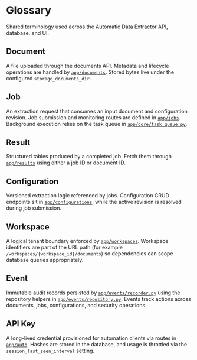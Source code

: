 # Glossary

Shared terminology used across the Automatic Data Extractor API, database, and UI.

## Document
A file uploaded through the documents API. Metadata and lifecycle operations are handled by [`app/documents`](../../app/documents). Stored bytes live under the configured `storage_documents_dir`.

## Job
An extraction request that consumes an input document and configuration revision. Job submission and monitoring routes are defined in [`app/jobs`](../../app/jobs). Background execution relies on the task queue in [`app/core/task_queue.py`](../../app/core/task_queue.py).

## Result
Structured tables produced by a completed job. Fetch them through [`app/results`](../../app/results) using either a job ID or document ID.

## Configuration
Versioned extraction logic referenced by jobs. Configuration CRUD endpoints sit in [`app/configurations`](../../app/configurations), while the active revision is resolved during job submission.

## Workspace
A logical tenant boundary enforced by [`app/workspaces`](../../app/workspaces). Workspace identifiers are part of the URL path (for example `/workspaces/{workspace_id}/documents`) so dependencies can scope database queries appropriately.

## Event
Immutable audit records persisted by [`app/events/recorder.py`](../../app/events/recorder.py) using the repository helpers in [`app/events/repository.py`](../../app/events/repository.py). Events track actions across documents, jobs, configurations, and security operations.

## API Key
A long-lived credential provisioned for automation clients via routes in [`app/auth`](../../app/auth). Hashes are stored in the database, and usage is throttled via the `session_last_seen_interval` setting.
